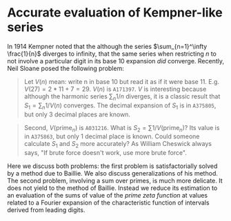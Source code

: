 Accurate evaluation of Kempner-like series
==========================================

In 1914 Kempner noted that the although the series
$`\sum_{n=1}^\infty \frac{1}{n}`$
diverges to infinity, that the same
series when restricting $n$ to not involve a particular digit in its
base 10 expansion *did* converge. Recently, Neil Sloane posed the
following problem:

> Let $V(n)$ mean: write n in base 10 but read it as if it were
base 11.  E.g. $V(27) = 2*11 + 7 = 29$. $V(n)$ is `A171397`.  $V$ is
interesting because although the harmonic series $`\sum_n 1/n`$
diverges, it is a classic result that $`S_1 = \sum_n 1/V(n)`$
converges.  The decimal expansion of $`S_1`$
is in `A375805`, but only 3 decimal places are known.

> Second, $`V(\text{prime}_n)`$ is `A031216`.
> What is $`S_2 = \sum 1/V(\text{prime}_n)`$?
> Its value is in `A375863`, but only 1 decimal place is known.
> Could someone calculate $`S_1`$ and $`S_2`$ more accurately?
> As William Cheswick always says, "If brute force doesn't work, use
> more brute force".

Here we discuss both problems: the first problem is satisfactorially
solved by a method due to Baillie. We also discuss generalizations of
his method. The second problem, involving a sum over primes, is much
more delicate. It does not yield to the method of Baillie. Instead we
reduce its estimation to an evaluation of the sums of value of the
*prime zeta function* at values related to a Fourier expansion of the
characteristic function of intervals derived from leading digits.

